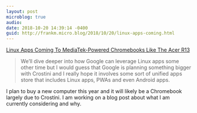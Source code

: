 ```yaml
---
layout: post
microblog: true
audio: 
date: 2018-10-20 14:39:14 -0400
guid: http://frankm.micro.blog/2018/10/20/linux-apps-coming.html
---
```

[Linux Apps Coming To MediaTek-Powered Chromebooks Like The Acer R13](https://chromeunboxed.com/news/linux-app-support-mediatek-arm-chromebook-acer-r13)

>We’ll dive deeper into how Google can leverage Linux apps some other time but I would guess that Google is planning something bigger with Crostini and I really hope it involves some sort of unified apps store that includes Linux apps, PWAs and even Android apps.

I plan to buy a new computer this year and it will likely be a Chromebook largely due to Crostini. I am working on a blog post about what I am currently considering and why. 
